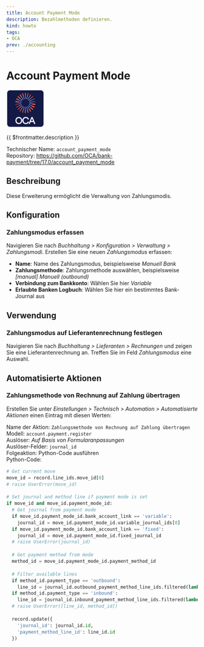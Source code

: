 ```yaml
---
title: Account Payment Mode
description: Bezahlmethoden definieren.
kind: howto
tags:
- OCA
prev: ./accounting
---
```

# Account Payment Mode
![icon_oca_app](attachments/icon_oca_app.png)

{{ $frontmatter.description }}

Technischer Name: `account_payment_mode`\
Repository: <https://github.com/OCA/bank-payment/tree/17.0/account_payment_mode>

## Beschreibung

Diese Erweiterung ermöglicht die Verwaltung von Zahlungsmodis.

## Konfiguration

### Zahlungsmodus erfassen

Navigieren Sie nach *Buchhaltung > Konfiguration > Verwaltung > Zahlungsmodi*. Erstellen Sie eine neuen *Zahlungsmodus* erfassen:

* **Name**: Name des Zahlungsmodus, beispielsweise *Manuell Bank*
* **Zahlungsmethode**: Zahlungsmethode auswählen, beispielsweise *\[manual\] Manuell (outbound)*
* **Verbindung zum Bankkonto**: Wählen Sie hier *Variable*
* **Erlaubte Banken Logbuch**: Wählen Sie hier ein bestimmtes Bank-Journal aus

## Verwendung

### Zahlungsmodus auf Lieferantenrechnung festlegen

Navigieren Sie nach *Buchhaltung > Lieferanten > Rechnungen* und zeigen Sie eine Lieferantenrechnung an. Treffen Sie im Feld *Zahlungsmodus* eine Auswahl.

## Automatisierte Aktionen

### Zahlungsmethode von Rechnung auf Zahlung übertragen

Erstellen Sie unter *Einstellungen > Technisch > Automation > Automatisierte Aktionen* einen Eintrag mit diesen Werten:

Name der Aktion: `Zahlungsmethode von Rechnung auf Zahlung übertragen`\
Modell: `account.payment.register`\
Auslöser: *Auf Basis von Formularanpassungen*\
Auslöser-Felder: `journal_id`\
Folgeaktion: Python-Code ausführen\
Python-Code:

```python
# Get current move
move_id = record.line_ids.move_id[0]
# raise UserError(move_id)

# Set journal and method line if payment mode is set
if move_id and move_id.payment_mode_id:
  # Get journal from payment mode
  if move_id.payment_mode_id.bank_account_link == 'variable':
    journal_id = move_id.payment_mode_id.variable_journal_ids[0]
  if move_id.payment_mode_id.bank_account_link == 'fixed':
    journal_id = move_id.payment_mode_id.fixed_journal_id
  # raise UserError(journal_id)
  
  # Get payment method from mode
  method_id = move_id.payment_mode_id.payment_method_id
  
  # Filter available lines
  if method_id.payment_type == 'outbound':
    line_id = journal_id.outbound_payment_method_line_ids.filtered(lambda l: l.payment_method_id == method_id)[0]
  if method_id.payment_type == 'inbound':
    line_id = journal_id.inbound_payment_method_line_ids.filtered(lambda l: l.payment_method_id == method_id)[0]
  # raise UserError([line_id, method_id])
  
  record.update({
    'journal_id': journal_id.id,
    'payment_method_line_id': line_id.id
  })
```
